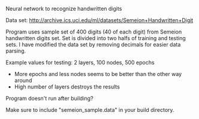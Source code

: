 Neural network to recognize handwritten digits

Data set: http://archive.ics.uci.edu/ml/datasets/Semeion+Handwritten+Digit

Program uses sample set of 400 digits (40 of each digit) from Semeion handwritten digits set. Set is divided into two halfs of training and testing sets. I have modified the data set by removing decimals for easier data parsing.

Example values for testing: 2 layers, 100 nodes, 500 epochs

* More epochs and less nodes seems to be better than the other way around
* High number of layers destroys the results

Program doesn't run after building?

Make sure to include "semeion_sample.data" in your build directory.
